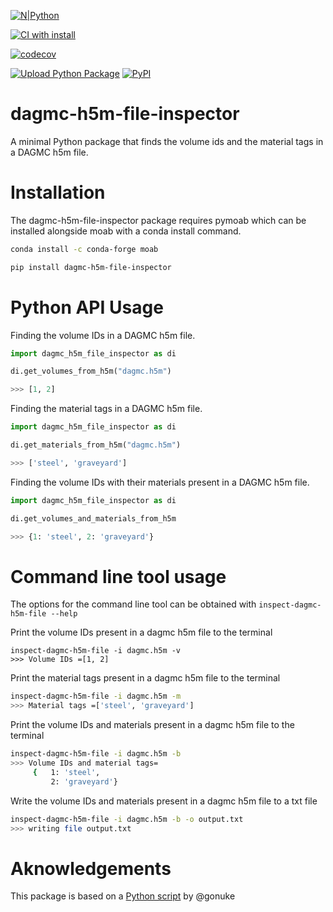 
[![N|Python](https://www.python.org/static/community_logos/python-powered-w-100x40.png)](https://www.python.org)

[![CI with install](https://github.com/fusion-energy/dagmc_h5m_file_inspector/actions/workflows/ci_with_install.yml/badge.svg)](https://github.com/fusion-energy/dagmc_h5m_file_inspector/actions/workflows/ci_with_install.yml)

[![codecov](https://codecov.io/gh/fusion-energy/dagmc_h5m_file_inspector/branch/main/graph/badge.svg)](https://codecov.io/gh/fusion-energy/dagmc_h5m_file_inspector)

[![Upload Python Package](https://github.com/fusion-energy/dagmc_h5m_file_inspector/actions/workflows/python-publish.yml/badge.svg?branch=main)](https://github.com/fusion-energy/dagmc_h5m_file_inspector/actions/workflows/python-publish.yml)
[![PyPI](https://img.shields.io/pypi/v/dagmc_h5m_file_inspector?color=brightgreen&label=pypi&logo=grebrightgreenen&logoColor=green)](https://pypi.org/project/dagmc_h5m_file_inspector/)

# dagmc-h5m-file-inspector

A minimal Python package that finds the volume ids and the material tags in a
DAGMC h5m file.


# Installation

The dagmc-h5m-file-inspector package requires pymoab which can be installed
alongside moab with a conda install command.

```bash
conda install -c conda-forge moab

pip install dagmc-h5m-file-inspector
```


# Python API Usage

Finding the volume IDs in a DAGMC h5m file.

```python
import dagmc_h5m_file_inspector as di

di.get_volumes_from_h5m("dagmc.h5m")

>>> [1, 2]
```

Finding the material tags in a DAGMC h5m file.

```python
import dagmc_h5m_file_inspector as di

di.get_materials_from_h5m("dagmc.h5m")

>>> ['steel', 'graveyard']
```

Finding the volume IDs with their materials present in a DAGMC h5m file.

```python
import dagmc_h5m_file_inspector as di

di.get_volumes_and_materials_from_h5m

>>> {1: 'steel', 2: 'graveyard'}
```

# Command line tool usage

The options for the command line tool can be obtained with ```inspect-dagmc-h5m-file --help```

Print the volume IDs present in a dagmc h5m file to the terminal

```
inspect-dagmc-h5m-file -i dagmc.h5m -v
>>> Volume IDs =[1, 2]
```

Print the material tags present in a dagmc h5m file to the terminal

```bash
inspect-dagmc-h5m-file -i dagmc.h5m -m
>>> Material tags =['steel', 'graveyard']
```

Print the volume IDs and materials present in a dagmc h5m file to the terminal

```bash
inspect-dagmc-h5m-file -i dagmc.h5m -b
>>> Volume IDs and material tags=
     {   1: 'steel',
         2: 'graveyard'}
```

Write the volume IDs and materials present in a dagmc h5m file to a txt file

```bash
inspect-dagmc-h5m-file -i dagmc.h5m -b -o output.txt
>>> writing file output.txt
```


# Aknowledgements

This package is based on a [Python script](https://gist.github.com/gonuke/c36e327e399c7a685cd315c738121c9a) by @gonuke
